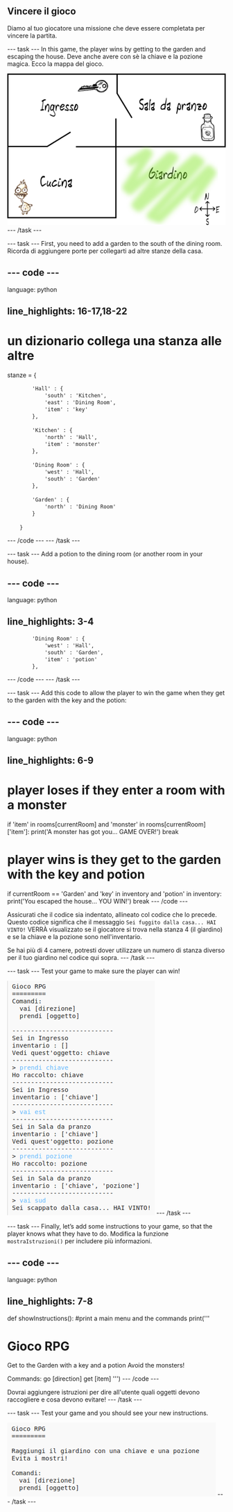 ## Vincere il gioco

Diamo al tuo giocatore una missione che deve essere completata per vincere la partita.

\--- task \--- In this game, the player wins by getting to the garden and escaping the house. Deve anche avere con sè la chiave e la pozione magica. Ecco la mappa del gioco.

![schermata](images/rpg-final-map.png) \--- /task \---

\--- task \--- First, you need to add a garden to the south of the dining room. Ricorda di aggiungere porte per collegarti ad altre stanze della casa.

## \--- code \---

language: python

## line_highlights: 16-17,18-22

# un dizionario collega una stanza alle altre

stanze = {

            'Hall' : {
                'south' : 'Kitchen',
                'east' : 'Dining Room',
                'item' : 'key'
            },
    
            'Kitchen' : {
                'north' : 'Hall',
                'item' : 'monster'
            },
    
            'Dining Room' : {
                'west' : 'Hall',
                'south' : 'Garden'
            },
    
            'Garden' : {
                'north' : 'Dining Room'
            }
    
        }
    

\--- /code \--- \--- /task \---

\--- task \--- Add a potion to the dining room (or another room in your house).

## \--- code \---

language: python

## line_highlights: 3-4

            'Dining Room' : {
                'west' : 'Hall',
                'south' : 'Garden',
                'item' : 'potion'
            },
    

\--- /code \--- \--- /task \---

\--- task \--- Add this code to allow the player to win the game when they get to the garden with the key and the potion:

## \--- code \---

language: python

## line_highlights: 6-9

# player loses if they enter a room with a monster

if 'item' in rooms\[currentRoom] and 'monster' in rooms[currentRoom\]\['item'\]: print('A monster has got you... GAME OVER!') break

# player wins is they get to the garden with the key and potion

if currentRoom == 'Garden' and 'key' in inventory and 'potion' in inventory: print('You escaped the house... YOU WIN!') break \--- /code \---

Assicurati che il codice sia indentato, allineato col codice che lo precede. Questo codice significa che il messaggio `Sei fuggito dalla casa... HAI VINTO!` VERRÀ visualizzato se il giocatore si trova nella stanza 4 (il giardino) e se la chiave e la pozione sono nell'inventario.

Se hai più di 4 camere, potresti dover utilizzare un numero di stanza diverso per il tuo giardino nel codice qui sopra. \--- /task \---

\--- task \--- Test your game to make sure the player can win!

![schermata](images/rpg-win-test.png) \--- /task \---

\--- task \--- Finally, let’s add some instructions to your game, so that the player knows what they have to do. Modifica la funzione `mostraIstruzioni()` per includere più informazioni.

## \--- code \---

language: python

## line_highlights: 7-8

def showInstructions(): #print a main menu and the commands print('''

# Gioco RPG

Get to the Garden with a key and a potion Avoid the monsters!

Commands: go [direction] get [item] ''') \--- /code \---

Dovrai aggiungere istruzioni per dire all'utente quali oggetti devono raccogliere e cosa devono evitare! \--- /task \---

\--- task \--- Test your game and you should see your new instructions.

![schermata](images/rpg-instructions-test.png) \--- /task \---